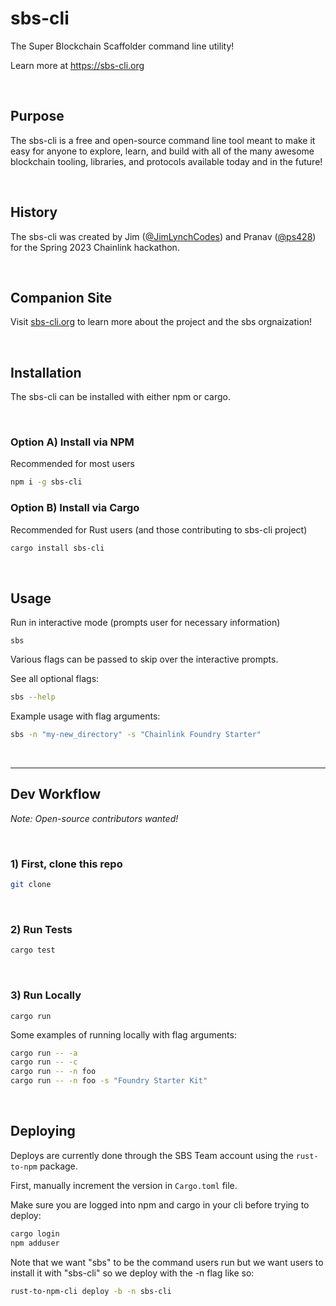 # sbs-cli

The Super Blockchain Scaffolder command line utility!

Learn more at https://sbs-cli.org

<br/>

## Purpose
The sbs-cli is a free and open-source command line tool meant to make it easy for anyone to explore, learn, and build with all of the many awesome blockchain tooling, libraries, and protocols available today and in the future!

<br/>

## History
The sbs-cli was created by Jim ([@JimLynchCodes](https://github.com/JimLynchCodes)) and Pranav ([@ps428](https://github.com/ps428)) for the Spring 2023 Chainlink hackathon. 

<br/>

## Companion Site
Visit [sbs-cli.org](https://sbs-cli.org) to learn more about the project and the sbs orgnaization!

<br/>

## Installation

The sbs-cli can be installed with either npm or cargo.

<br/>

### Option A) Install via NPM 
Recommended for most users
```sh
npm i -g sbs-cli
```

### Option B) Install via Cargo
Recommended for Rust users (and those contributing to sbs-cli project)
```sh
cargo install sbs-cli
```

<br/>

## Usage

Run in interactive mode (prompts user for necessary information)
```
sbs
```

Various flags can be passed to skip over the interactive prompts.

See all optional flags:
```sh
sbs --help
```

Example usage with flag arguments:
```sh
sbs -n "my-new_directory" -s "Chainlink Foundry Starter"
```
<br/>

---

## Dev Workflow
_Note: Open-source contributors wanted!_

<br/>

### 1) First, clone this repo
```bash
git clone 
```

<br/>

### 2) Run Tests
```bash
cargo test
```

<br/>

### 3) Run Locally
```
cargo run
```

Some examples of running locally with flag arguments:
```bash
cargo run -- -a
cargo run -- -c
cargo run -- -n foo
cargo run -- -n foo -s "Foundry Starter Kit"
```

<br/>

## Deploying

Deploys are currently done through the SBS Team account using the `rust-to-npm` package.

First, manually increment the version in `Cargo.toml` file.

Make sure you are logged into npm and cargo in your cli before trying to deploy:
```sh
cargo login
npm adduser
```

Note that we want "sbs" to be the command users run but we want users to install it with "sbs-cli" so we deploy with the -n flag like so:
```sh
rust-to-npm-cli deploy -b -n sbs-cli
```
